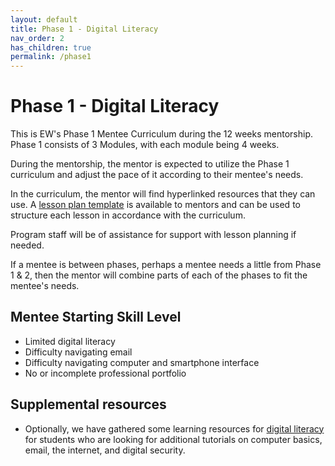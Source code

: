 ```yaml
---
layout: default
title: Phase 1 - Digital Literacy
nav_order: 2
has_children: true
permalink: /phase1
---
```


# Phase 1 - Digital Literacy

This is EW's Phase 1 Mentee Curriculum during the 12 weeks mentorship.
Phase 1 consists of 3 Modules, with each module being 4 weeks.

During the mentorship, the mentor is expected to utilize the Phase 1 curriculum and adjust the pace of it according to their mentee's needs.

In the curriculum, the mentor will find hyperlinked resources that they can use.
A <a href="https://docs.google.com/document/d/1zxx33pMIud3dbVyI-OS6yUb64AkhTxDSpJbNCj7lftE/edit" target="_blank">lesson plan template</a> is available to mentors and can be used to structure each lesson in accordance with the curriculum.

Program staff will be of assistance for support with lesson planning if needed.

If a mentee is between phases, perhaps a mentee needs a little from Phase 1 & 2, then the mentor will combine parts of each
of the phases to fit the mentee's needs.

## Mentee Starting Skill Level

- Limited digital literacy
- Difficulty navigating email
- Difficulty navigating computer and smartphone interface
- No or incomplete professional portfolio

## Supplemental resources

- Optionally, we have gathered some learning resources for [digital literacy](/Curriculum/supplemental/digitalLiteracy) for students who are looking for additional tutorials on computer basics, email, the internet, and digital security.
